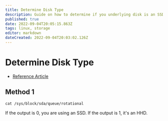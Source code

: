 ```yaml
---
title: Determine Disk Type
description: Guide on how to determine if you underlying disk is an SSD or and HHD.
published: true
date: 2022-09-04T20:05:15.863Z
tags: linux, storage
editor: markdown
dateCreated: 2022-09-04T20:03:02.126Z
---
```


# Determine Disk Type

- [Reference Article](https://ostechnix.com/how-to-find-if-the-disk-is-ssd-or-hdd-in-linux/)

## Method 1

```
cat /sys/block/sda/queue/rotational
```

If the output is 0, you are using an SSD. If the output is 1, it's an HHD. 
